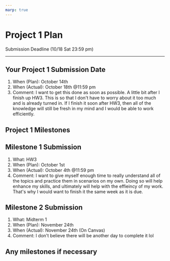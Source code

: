 ```yaml
---
marp: true
---
```


# Project 1 Plan

Submission Deadline (10/18 Sat 23:59 pm)

---

## Your Project 1 Submission Date

1. When (Plan): October 14th
2. When (Actual): October 18th @11:59 pm
3. Comment: I want to get this done as soon as possible. A little bit after I finish up HW3. This is so that I don't have to worry about it too much and is already turned in. If I finish it soon after HW3, then all of the knowledge will still be fresh in my mind and I would be able to work efficiently. 

## Project 1 Milestones

## Milestone 1 Submission

1. What: HW3
2. When (Plan): October 1st
3. When (Actual): October 4th @11:59 pm
4. Comment: I want to give myself enough time to really understand all of the topics and practice them in scenarios on my own. Doing so will help enhance my skills, and ultimately will help with the effieincy of my work. That's why I would want to finish it the same week as it is due. 

## Milestone 2 Submission

1. What: Midterm 1
2. When (Plan): November 24th
3. When (Actual): November 24th (On Canvas)
4. Comment: I don't believe there will be another day to complete it lol

## Any milestones if necessary
